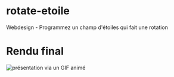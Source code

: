 # rotate-etoile
Webdesign - Programmez un champ d'étoiles qui fait une rotation

<h1>Rendu final</h1>
<img src="presentation/presentation.gif" alt="présentation via un GIF animé" >